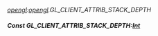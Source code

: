 _[opengl](../../modules/opengl/opengl-module.md):[opengl](../../modules/opengl/opengl-module.md).GL\_CLIENT\_ATTRIB\_STACK\_DEPTH_
##### Const GL\_CLIENT\_ATTRIB\_STACK\_DEPTH:[Int](../../modules/wonkey/wonkey-types-int.md)
